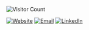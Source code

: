 ![Visitor Count](https://profile-counter.glitch.me/khuedoan/count.svg)

[![Website](https://img.shields.io/static/v1?logo=HTML5&logoColor=white&label=Website&message=khuedoan.com&color=green)](https://khuedoan.com)
[![Email](https://img.shields.io/static/v1?logo=Gmail&logoColor=white&label=Email&message=mail@khuedoan.com&color=red)](mailto:mail@khuedoan.com)
[![LinkedIn](https://img.shields.io/static/v1?logo=LinkedIn&logoColor=white&label=LinkedIn&message=khuedoan&color=blue)](https://www.linkedin.com/in/khuedoan/)
